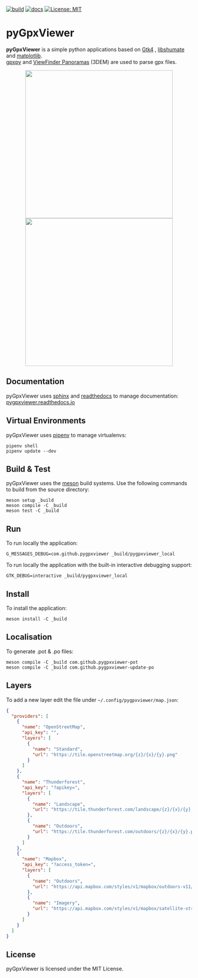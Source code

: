 [![build](https://github.com/vcottineau/pyGpxViewer/actions/workflows/build.yml/badge.svg?branch=master)](https://github.com/vcottineau/pyGpxViewer/actions/workflows/build.yml)
[![docs](https://github.com/vcottineau/pyGpxViewer/actions/workflows/docs.yml/badge.svg)](https://github.com/vcottineau/pyGpxViewer/actions/workflows/docs.yml)
[![License: MIT](https://img.shields.io/badge/License-MIT-yellow.svg)](https://opensource.org/licenses/MIT)

# pyGpxViewer

**pyGpxViewer** is a simple python applications based on [Gtk4](https://www.gtk.org/)
, [libshumate](https://wiki.gnome.org/Projects/libshumate) and [matplotlib](https://matplotlib.org/).\
[gpxpy](https://github.com/tkrajina/gpxpy) and [ViewFinder Panoramas](http://viewfinderpanoramas.org/dem3.html) (3DEM)
are used to parse gpx
files.

<p align="center">
  <img src="../master/resources/app_window.png" width="400"/>
  <img src="../master/resources/app_window_details.png" width="400"/>
</p>

## Documentation

pyGpxViewer uses [sphinx](https://www.sphinx-doc.org/en/master/) and [readthedocs](https://readthedocs.org/) to manage
documentation: [pygpxviewer.readthedocs.io](https://pygpxviewer.readthedocs.io/en/latest/)

## Virtual Environments

pyGpxViewer uses [pipenv](https://pypi.org/project/pipenv/) to manage virtualenvs:

```console
pipenv shell
pipenv update --dev
```

## Build & Test

pyGpxViewer uses the [meson](https://mesonbuild.com/) build systems. Use the following commands to build from the source
directory:

```console
meson setup _build
meson compile -C _build
meson test -C _build
```

## Run

To run locally the application:

```console
G_MESSAGES_DEBUG=com.github.pygpxviewer _build/pygpxviewer_local
```

To run locally the application with the built-in interactive debugging support:

```console
GTK_DEBUG=interactive _build/pygpxviewer_local  
```

## Install

To install the application:

```console
meson install -C _build
```

## Localisation

To generate .pot & .po files:

```console
meson compile -C _build com.github.pygpxviewer-pot
meson compile -C _build com.github.pygpxviewer-update-po
```

## Layers

To add a new layer edit the file under `~/.config/pygpxviewer/map.json`:

```json
{
  "providers": [
    {
      "name": "OpenStreetMap",
      "api_key": "",
      "layers": [
        {
          "name": "Standard",
          "url": "https://tile.openstreetmap.org/{z}/{x}/{y}.png"
        }
      ]
    },
    {
      "name": "Thunderforest",
      "api_key": "?apikey=",
      "layers": [
        {
          "name": "Landscape",
          "url": "https://tile.thunderforest.com/landscape/{z}/{x}/{y}.png"
        },
        {
          "name": "Outdoors",
          "url": "https://tile.thunderforest.com/outdoors/{z}/{x}/{y}.png"
        }
      ]
    },
    {
      "name": "Mapbox",
      "api_key": "?access_token=",
      "layers": [
        {
          "name": "Outdoors",
          "url": "https://api.mapbox.com/styles/v1/mapbox/outdoors-v11/tiles/{z}/{x}/{y}"
        },
        {
          "name": "Imagery",
          "url": "https://api.mapbox.com/styles/v1/mapbox/satellite-streets-v11/tiles/{z}/{x}/{y}"
        }
      ]
    }
  ]
}
```

## License

pyGpxViewer is licensed under the MIT License.

